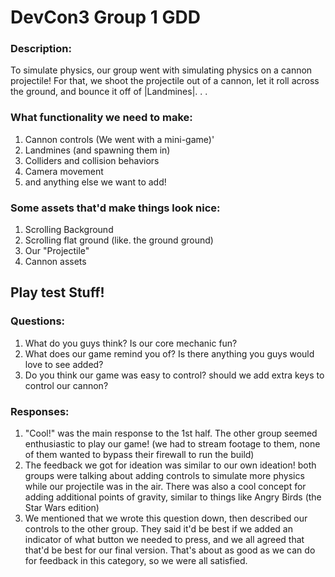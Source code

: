 ﻿


# DevCon3 Group 1 GDD

### Description:
To simulate physics, our group went with simulating physics on a cannon projectile! For that, we shoot the projectile out of a cannon, let it roll across the ground, and bounce it off of |Landmines|. 
.
.

### What functionality we need to make:
 1. Cannon controls (We went with a mini-game)'
 2. Landmines (and spawning them in)
 3. Colliders and collision behaviors
 4. Camera movement
 5. and anything else we want to add!

### Some assets that'd make things look nice:
 1. Scrolling Background
 2. Scrolling flat ground (like. the ground ground)
 3. Our "Projectile"
 4. Cannon assets


## Play test Stuff!
### Questions:
1. What do you guys think? Is our core mechanic fun?
2. What does our game remind you of? Is there anything you guys would love to see added?
3. Do you think our game was easy to control? should we add extra keys to control our cannon?

### Responses:
1. "Cool!" was the main response to the 1st half. The other group seemed enthusiastic to play our game! (we had to stream footage to them, none of them wanted to bypass their firewall to run the build)
2. The feedback we got for ideation was similar to our own ideation! both groups were talking about adding controls to simulate more physics while our projectile was in the air. There was also a cool concept for adding additional points of gravity, similar to things like Angry Birds (the Star Wars edition)
3. We mentioned that we wrote this question down, then described our controls to the other group. They said it'd be best if we added an indicator of what button we needed to press, and we all agreed that that'd be best for our final version. That's about as good as we can do for feedback in this category, so we were all satisfied.
